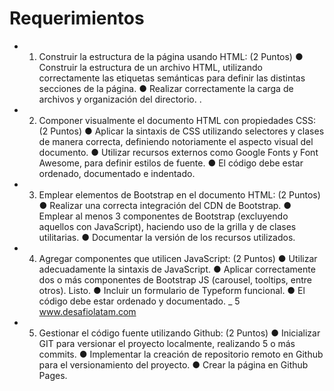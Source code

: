 # Requerimientos

* 1. Construir la estructura de la página usando HTML: (2 Puntos) 
    ● Construir la estructura de un archivo HTML, utilizando correctamente las
    etiquetas semánticas para definir las distintas secciones de la página. 
    ● Realizar correctamente la carga de archivos y organización del directorio. .

* 2. Componer visualmente el documento HTML con propiedades CSS: (2 Puntos)
    ● Aplicar la sintaxis de CSS utilizando selectores y clases de manera correcta,
    definiendo notoriamente el aspecto visual del documento.
    ● Utilizar recursos externos como Google Fonts y Font Awesome, para definir
    estilos de fuente.
    ● El código debe estar ordenado, documentado e indentado.

* 3. Emplear elementos de Bootstrap en el documento HTML: (2 Puntos)
    ● Realizar una correcta integración del CDN de Bootstrap. 
    ● Emplear al menos 3 componentes de Bootstrap (excluyendo aquellos con
    JavaScript), haciendo uso de la grilla y de clases utilitarias. 
    ● Documentar la versión de los recursos utilizados. 
    
* 4. Agregar componentes que utilicen JavaScript: (2 Puntos)
    ● Utilizar adecuadamente la sintaxis de JavaScript.
    ● Aplicar correctamente dos o más componentes de Bootstrap JS (carousel,
    tooltips, entre otros). Listo.
    ● Incluir un formulario de Typeform funcional.
    ● El código debe estar ordenado y documentado.
        _ 5
    www.desafiolatam.com

* 5. Gestionar el código fuente utilizando Github: (2 Puntos)
    ● Inicializar GIT para versionar el proyecto localmente, realizando 5 o más
    commits.
    ● Implementar la creación de repositorio remoto en Github para el
    versionamiento del proyecto.
    ● Crear la página en Github Pages.